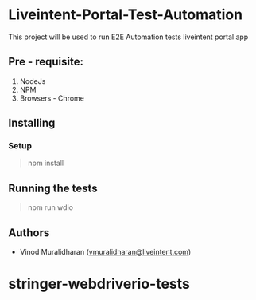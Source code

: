 # Liveintent-Portal-Test-Automation

This project will be used to run E2E Automation tests liveintent portal app

## Pre - requisite:

 1. NodeJs
 2. NPM
 4. Browsers - Chrome

## Installing

### Setup
> npm install

##  Running the tests

>  npm run wdio

## Authors

 - Vinod Muralidharan (vmuralidharan@liveintent.com)
# stringer-webdriverio-tests
